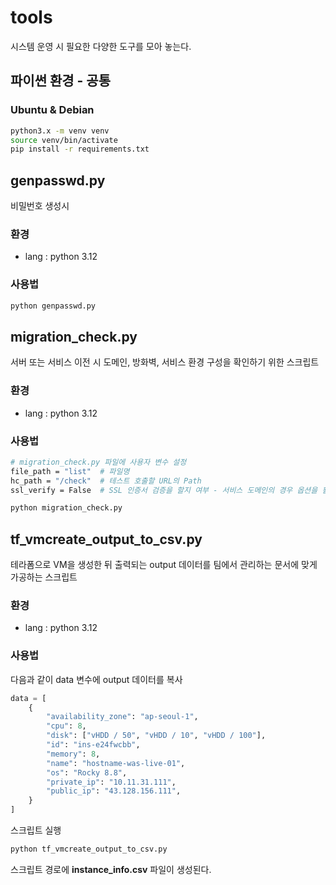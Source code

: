 # tools

시스템 운영 시 필요한 다양한 도구를 모아 놓는다.

## 파이썬 환경 - 공통

### Ubuntu & Debian

```bash
python3.x -m venv venv
source venv/bin/activate
pip install -r requirements.txt
```

## genpasswd.py

비밀번호 생성시

### 환경

* lang : python 3.12

### 사용법

```bash
python genpasswd.py
```

## migration_check.py

서버 또는 서비스 이전 시 도메인, 방화벽, 서비스 환경 구성을 확인하기 위한 스크립트

### 환경

* lang : python 3.12

### 사용법

```bash
# migration_check.py 파일에 사용자 변수 설정 
file_path = "list"  # 파일명
hc_path = "/check"  # 테스트 호출할 URL의 Path
ssl_verify = False  # SSL 인증서 검증을 할지 여부 - 서비스 도메인의 경우 옵션을 활성화해서 인증서도 검증한다.

python migration_check.py
```


## tf_vmcreate_output_to_csv.py

테라폼으로 VM을 생성한 뒤 출력되는 output 데이터를 팀에서 관리하는 문서에 맞게 가공하는 스크립트

### 환경

* lang : python 3.12

### 사용법

다음과 같이 data 변수에 output 데이터를 복사

```python
data = [
    {
        "availability_zone": "ap-seoul-1",
        "cpu": 8,
        "disk": ["vHDD / 50", "vHDD / 10", "vHDD / 100"],
        "id": "ins-e24fwcbb",
        "memory": 8,
        "name": "hostname-was-live-01",
        "os": "Rocky 8.8",
        "private_ip": "10.11.31.111",
        "public_ip": "43.128.156.111",
    }
]
```

스크립트 실행

```bash
python tf_vmcreate_output_to_csv.py
```

스크립트 경로에 **instance_info.csv** 파일이 생성된다.